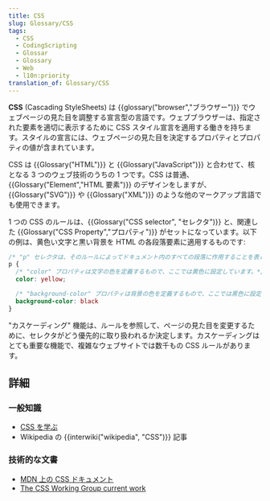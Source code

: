 ```yaml
---
title: CSS
slug: Glossary/CSS
tags:
  - CSS
  - CodingScripting
  - Glossar
  - Glossary
  - Web
  - l10n:priority
translation_of: Glossary/CSS
---
```

**CSS** (Cascading StyleSheets) は {{glossary("browser","ブラウザー")}} でウェブページの見た目を調整する宣言型の言語です。ウェブブラウザーは、指定された要素を適切に表示するために CSS スタイル宣言を適用する働きを持ちます。スタイルの宣言には、ウェブページの見た目を決定するプロパティとプロパティの値が含まれています。

CSS は {{Glossary("HTML")}} と {{Glossary("JavaScript")}} と合わせて、核となる 3 つのウェブ技術のうちの 1 つです。CSS は普通、{{Glossary("Element","HTML 要素")}} のデザインをしますが、{{Glossary("SVG")}} や {{Glossary("XML")}} のような他のマークアップ言語でも使用できます。

1 つの CSS のルールは、{{Glossary("CSS selector", "セレクタ")}} と、関連した {{Glossary("CSS Property","プロパティ")}} がセットになっています。以下の例は、黄色い文字と黒い背景を HTML の各段落要素に適用するものです:

```css
/* "p" セレクタは、そのルールによってドキュメント内のすべての段落に作用することを表します。*/
p {
  /* "color" プロパティは文字の色を定義するもので、ここでは黄色に設定しています。*/
  color: yellow;

  /* "background-color" プロパティは背景の色を定義するもので、ここでは黒色に設定しています。*/
  background-color: black
}
```

"カスケーディング" 機能は、ルールを参照して、ページの見た目を変更するために、セレクタがどう優先的に取り扱われるか決定します。カスケーディングはとても重要な機能で、複雑なウェブサイトでは数千もの CSS ルールがあります。

## 詳細

### 一般知識

- [CSS を学ぶ](/ja/Learn/CSS)
- Wikipedia の {{interwiki("wikipedia", "CSS")}} 記事

### 技術的な文書

- [MDN 上の CSS ドキュメント](/ja/docs/Web/CSS)
- [The CSS Working Group current work](http://www.w3.org/Style/CSS/current-work)
